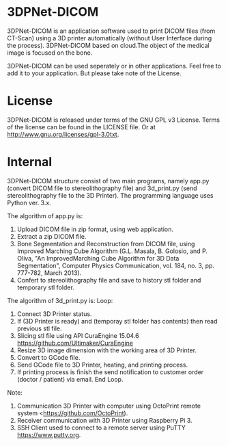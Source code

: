 # 3DPNet-DICOM
  3DPNet-DICOM is an application software used to print DICOM files (from CT-Scan) using a 3D printer automatically 
(without User Interface during the process). 3DPNet-DICOM based on cloud.The object of the medical image is focused on the bone. 

  3DPNet-DICOM can be used seperately or in other applications. Feel free to add it to your application. 
But please take note of the License.

# License
  3DPNet-DICOM is released under terms of the GNU GPL v3 License. Terms of the license can be found in the LICENSE file. 
Or at http://www.gnu.org/licenses/gpl-3.0txt.

# Internal
  3DPNet-DICOM structure consist of two main programs, namely app.py (convert DICOM file to stereolithography file) 
and 3d_print.py (send stereolithography file to the 3D Printer). The programming language uses Python ver. 3.x.
  
  The algorithm of app.py is:
  1. Upload DICOM file in zip format, using web application.
  2. Extract a zip DICOM file.
  3. Bone Segmentation and Reconstruction from DICOM file, using Improved Marching Cube Algorithm (G.L. Masala, B. Golosio, 
     and P. Oliva, "An ImprovedMarching Cube Algorithm for 3D Data Segmentation", Computer Physics Communication, vol. 184, 
     no. 3, pp. 777-782, March 2013).
  4. Confert to stereolithography file and save to history stl folder and temporary stl folder.

  The algorithm of 3d_print.py is:
  Loop:
  1. Connect 3D Printer status.
  2. If (3D Printer is ready) and (temporay stl folder has contents) then read previous stl file.
  3. Slicing stl file using API CuraEngine 15.04.6 <https://github.com/Ultimaker/CuraEngine>
  4. Resize 3D image dimension with the working area of 3D Printer.
  5. Convert to GCode file.
  6. Send GCode file to 3D Printer, heating, and printing process.
  7. If printing process is finish the send notification to customer order (doctor / patient) via email.
  End Loop.
  
  Note: 
  1. Communication 3D Printer with computer using OctoPrint remote system <https://github.com/OctoPrint). 
  2. Receiver communication with 3D Printer using Raspberry Pi 3.
  3. SSH Client used to connect to a remote server using PuTTY <https://www.putty.org>.
